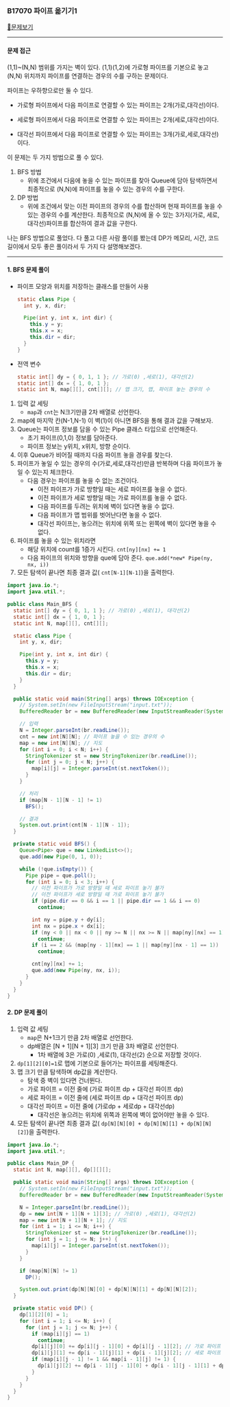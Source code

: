 ### B17070 파이프 옮기기1

[📁문제보기](https://www.acmicpc.net/problem/17070)

---

#### 문제 접근

(1,1)~(N,N) 범위를 가지는 벽이 있다. (1,1)(1,2)에 가로형 파이프를 기본으로 놓고 (N,N) 위치까지 파이프를 연결하는 경우의 수를 구하는 문제이다.

파이프는 우하향으로만 둘 수 있다.

- 가로형 파이프에서 다음 파이프로 연결할 수 있는 파이프는 2개(가로,대각선)이다.

- 세로형 파이프에서 다음 파이프로 연결할 수 있는 파이프는 2개(세로,대각선)이다.

- 대각선 파이프에서 다음 파이프로 연결할 수 있는 파이프는 3개(가로,세로,대각선)이다.

이 문제는 두 가지 방법으로 풀 수 있다.

1. BFS 방법
   - 위에 조건에서 다음에 놓을 수 있는 파이프를 찾아 Queue에 담아 탐색하면서 최종적으로 (N,N)에 파이프를 놓을 수 있는 경우의 수를 구한다. 
2. DP 방법
   - 위에 조건에서 맞는 이전 파이프의 경우의 수를 합산하며 현재 파이프를 놓을 수 있는 경우의 수를 계산한다. 최종적으로 (N,N)에 올 수 있는 3가지(가로, 세로, 대각선)파이프를 합산하여 결과 값을 구한다. 

나는 BFS 방법으로 풀었다. 다 풀고 다른 사람 풀이를 봤는데 DP가 메모리, 시간, 코드 길이에서 모두 좋은 풀이라서 두 가지 다 설명해보겠다. 

---

#### 1. BFS 문제 풀이

- 파이프 모양과 위치를 저장하는 클래스를 만들어 사용

  ```java
  static class Pipe {
    int y, x, dir;
  
    Pipe(int y, int x, int dir) {
      this.y = y;
      this.x = x;
      this.dir = dir;
    }
  }
  ```

- 전역 변수

  ```java
  static int[] dy = { 0, 1, 1 }; // 가로(0) ,세로(1), 대각선(2)
  static int[] dx = { 1, 0, 1 };
  static int N, map[][], cnt[][]; // 맵 크기, 맵, 파이프 놓는 경우의 수
  ```

1. 입력 값 세팅
   - `map`과 `cnt`는 N크기만큼 2차 배열로 선언한다.
2. map에 마지막 칸(N-1,N-1) 이 벽(1)이 아니면 BFS을 통해 결과 값을 구해보자.
3. Queue는 파이프 정보를 담을 수 있는 Pipe 클래스 타입으로 선언해준다.
   - 초기 파이프(0,1,0) 정보를 담아준다.
   - 파이프 정보는 y위치, x위치, 방향 순이다.
4. 이후 Queue가 비어질 때까지 다음 파이프 놓을 경우를 찾는다.
5. 파이프가 놓일 수 있는 경우의 수(가로,세로,대각선)만큼 반복하며 다음 파이프가 놓일 수 있는지 체크한다.
   - 다음 경우는 파이프를 놓을 수 없는 조건이다.
     - 이전 파이프가 가로 방향일 때는 세로 파이프를 놓을 수 없다.
     - 이전 파이프가 세로 방향일 때는 가로 파이프를 놓을 수 없다.
     - 다음 파이프를 두려는 위치에 벽이 있다면 놓을 수 없다.
     - 다음 파이프가 맵 범위를 벗어난다면 놓을 수 없다.
     - 대각선 파이프는, 놓으려는 위치에 위쪽 또는 왼쪽에 벽이 있다면 놓을 수 없다.
6. 파이프를 놓을 수 있는 위치라면 
   - 해당 위치에 count를 1증가 시킨다. `cnt[ny][nx] += 1`
   - 다음 파이프의 위치와 방향을 que에 담아 준다. `que.add(*new* Pipe(ny, nx, i))`
7. 모든 탐색이 끝나면 최종 결과 값( `cnt[N-1][N-1]`)을 출력한다.

```java
import java.io.*;
import java.util.*;

public class Main_BFS {
  static int[] dy = { 0, 1, 1 }; // 가로(0) ,세로(1), 대각선(2)
  static int[] dx = { 1, 0, 1 };
  static int N, map[][], cnt[][];

  static class Pipe {
    int y, x, dir;

    Pipe(int y, int x, int dir) {
      this.y = y;
      this.x = x;
      this.dir = dir;
    }
  }

  public static void main(String[] args) throws IOException {
    // System.setIn(new FileInputStream("input.txt"));
    BufferedReader br = new BufferedReader(new InputStreamReader(System.in));

    // 입력
    N = Integer.parseInt(br.readLine());
    cnt = new int[N][N]; // 파이프 놓을 수 있는 경우의 수
    map = new int[N][N]; // 지도
    for (int i = 0; i < N; i++) {
      StringTokenizer st = new StringTokenizer(br.readLine());
      for (int j = 0; j < N; j++) {
        map[i][j] = Integer.parseInt(st.nextToken());
      }
    }

    // 처리
    if (map[N - 1][N - 1] != 1)
      BFS();

    // 결과
    System.out.print(cnt[N - 1][N - 1]);
  }

  private static void BFS() {
    Queue<Pipe> que = new LinkedList<>();
    que.add(new Pipe(0, 1, 0));

    while (!que.isEmpty()) {
      Pipe pipe = que.poll();
      for (int i = 0; i < 3; i++) {
        // 이전 파이프가 가로 방향일 때 세로 파이프 놓기 불가
        // 이전 파이프가 세로 방향일 때 가로 파이프 놓기 불가
        if (pipe.dir == 0 && i == 1 || pipe.dir == 1 && i == 0)
          continue;

        int ny = pipe.y + dy[i];
        int nx = pipe.x + dx[i];
        if (ny < 0 || nx < 0 || ny >= N || nx >= N || map[ny][nx] == 1)
          continue;
        if (i == 2 && (map[ny - 1][nx] == 1 || map[ny][nx - 1] == 1))
          continue;

        cnt[ny][nx] += 1;
        que.add(new Pipe(ny, nx, i));
      }
    }
  }
}
```
#### 2. DP 문제 풀이

1. 입력 값 세팅
   - `map`은 N+1크기 만큼 2차 배열로 선언한다.
   - dp배열은 \[N + 1]\[N + 1][3] 크기 만큼 3차 배열로 선언한다. 
     - 1차 배열에 3은 가로(0) ,세로(1), 대각선(2) 순으로 저장할 것이다.
2. `dp[1][2][0]=1`로 맵에 기본으로 들어가는 파이프를 세팅해준다.
3. 맵 크기 만큼 탐색하며 dp값을 계산한다.
   - 탐색 중 벽이 있다면 건너뛴다.
   - 가로 파이프  = 이전 줄에 (가로 파이프 dp + 대각선 파이프 dp)
   - 세로 파이프 = 이전 줄에 (세로 파이프 dp + 대각선 파이프 dp)
   - 대각선 파이프 = 이전 줄에 (가로dp + 세로dp + 대각선dp)
     - 대각선은 놓으려는 위치에 위쪽과 왼쪽에 벽이 없어야만 놓을 수 있다.
4. 모든 탐색이 끝나면 최종 결과 값( `dp[N][N][0] + dp[N][N][1] + dp[N][N][2]`)을 출력한다.

```java
import java.io.*;
import java.util.*;

public class Main_DP {
  static int N, map[][], dp[][][];

  public static void main(String[] args) throws IOException {
    // System.setIn(new FileInputStream("input.txt"));
    BufferedReader br = new BufferedReader(new InputStreamReader(System.in));

    N = Integer.parseInt(br.readLine());
    dp = new int[N + 1][N + 1][3]; // 가로(0) ,세로(1), 대각선(2)
    map = new int[N + 1][N + 1]; // 지도
    for (int i = 1; i <= N; i++) {
      StringTokenizer st = new StringTokenizer(br.readLine());
      for (int j = 1; j <= N; j++) {
        map[i][j] = Integer.parseInt(st.nextToken());
      }
    }

    if (map[N][N] != 1)
      DP();

    System.out.print(dp[N][N][0] + dp[N][N][1] + dp[N][N][2]);
  }

  private static void DP() {
    dp[1][2][0] = 1;
    for (int i = 1; i <= N; i++) {
      for (int j = 1; j <= N; j++) {
        if (map[i][j] == 1)
          continue;
        dp[i][j][0] += dp[i][j - 1][0] + dp[i][j - 1][2]; // 가로 파이프 = 가로 + 대각선
        dp[i][j][1] += dp[i - 1][j][1] + dp[i - 1][j][2]; // 세로 파이프 = 세로 + 대각선
        if (map[i][j - 1] != 1 && map[i - 1][j] != 1) {
          dp[i][j][2] += dp[i - 1][j - 1][0] + dp[i - 1][j - 1][1] + dp[i - 1][j - 1][2];
        }
      }
    }
  }
}
```


